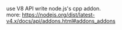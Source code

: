 use V8 API write node.js's cpp addon.    
more: https://nodejs.org/dist/latest-v4.x/docs/api/addons.html#addons_addons
